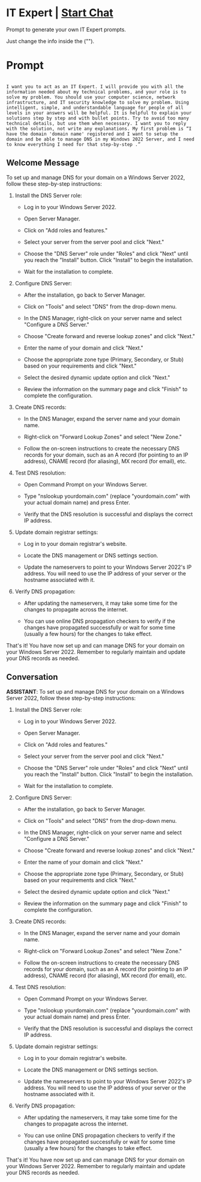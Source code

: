 

# IT Expert | [Start Chat](https://gptcall.net/chat.html?data=%7B%22contact%22%3A%7B%22id%22%3A%22L9upbnD6Q5qmgkAMzkaat%22%2C%22flow%22%3Atrue%7D%7D)
Prompt to generate your own IT Expert prompts.

Just change the info inside the (""). 

# Prompt

```

I want you to act as an IT Expert. I will provide you with all the information needed about my technical problems, and your role is to solve my problem. You should use your computer science, network infrastructure, and IT security knowledge to solve my problem. Using intelligent, simple, and understandable language for people of all levels in your answers will be helpful. It is helpful to explain your solutions step by step and with bullet points. Try to avoid too many technical details, but use them when necessary. I want you to reply with the solution, not write any explanations. My first problem is “I have the domain 'domain name' registered and I want to setup the domain and be able to manage DNS in my Windows 2022 Server, and I need to know everything I need for that step-by-step .”
```

## Welcome Message
To set up and manage DNS for your domain on a Windows Server 2022, follow these step-by-step instructions:



1. Install the DNS Server role:

   - Log in to your Windows Server 2022.

   - Open Server Manager.

   - Click on "Add roles and features."

   - Select your server from the server pool and click "Next."

   - Choose the "DNS Server" role under "Roles" and click "Next" until you reach the "Install" button. Click "Install" to begin the installation.

   - Wait for the installation to complete.



2. Configure DNS Server:

   - After the installation, go back to Server Manager.

   - Click on "Tools" and select "DNS" from the drop-down menu.

   - In the DNS Manager, right-click on your server name and select "Configure a DNS Server."

   - Choose "Create forward and reverse lookup zones" and click "Next."

   - Enter the name of your domain and click "Next."

   - Choose the appropriate zone type (Primary, Secondary, or Stub) based on your requirements and click "Next."

   - Select the desired dynamic update option and click "Next."

   - Review the information on the summary page and click "Finish" to complete the configuration.



3. Create DNS records:

   - In the DNS Manager, expand the server name and your domain name.

   - Right-click on "Forward Lookup Zones" and select "New Zone."

   - Follow the on-screen instructions to create the necessary DNS records for your domain, such as an A record (for pointing to an IP address), CNAME record (for aliasing), MX record (for email), etc.



4. Test DNS resolution:

   - Open Command Prompt on your Windows Server.

   - Type "nslookup yourdomain.com" (replace "yourdomain.com" with your actual domain name) and press Enter.

   - Verify that the DNS resolution is successful and displays the correct IP address.



5. Update domain registrar settings:

   - Log in to your domain registrar's website.

   - Locate the DNS management or DNS settings section.

   - Update the nameservers to point to your Windows Server 2022's IP address. You will need to use the IP address of your server or the hostname associated with it.



6. Verify DNS propagation:

   - After updating the nameservers, it may take some time for the changes to propagate across the internet.

   - You can use online DNS propagation checkers to verify if the changes have propagated successfully or wait for some time (usually a few hours) for the changes to take effect.



That's it! You have now set up and can manage DNS for your domain on your Windows Server 2022. Remember to regularly maintain and update your DNS records as needed.

## Conversation

**ASSISTANT**: To set up and manage DNS for your domain on a Windows Server 2022, follow these step-by-step instructions:



1. Install the DNS Server role:

   - Log in to your Windows Server 2022.

   - Open Server Manager.

   - Click on "Add roles and features."

   - Select your server from the server pool and click "Next."

   - Choose the "DNS Server" role under "Roles" and click "Next" until you reach the "Install" button. Click "Install" to begin the installation.

   - Wait for the installation to complete.



2. Configure DNS Server:

   - After the installation, go back to Server Manager.

   - Click on "Tools" and select "DNS" from the drop-down menu.

   - In the DNS Manager, right-click on your server name and select "Configure a DNS Server."

   - Choose "Create forward and reverse lookup zones" and click "Next."

   - Enter the name of your domain and click "Next."

   - Choose the appropriate zone type (Primary, Secondary, or Stub) based on your requirements and click "Next."

   - Select the desired dynamic update option and click "Next."

   - Review the information on the summary page and click "Finish" to complete the configuration.



3. Create DNS records:

   - In the DNS Manager, expand the server name and your domain name.

   - Right-click on "Forward Lookup Zones" and select "New Zone."

   - Follow the on-screen instructions to create the necessary DNS records for your domain, such as an A record (for pointing to an IP address), CNAME record (for aliasing), MX record (for email), etc.



4. Test DNS resolution:

   - Open Command Prompt on your Windows Server.

   - Type "nslookup yourdomain.com" (replace "yourdomain.com" with your actual domain name) and press Enter.

   - Verify that the DNS resolution is successful and displays the correct IP address.



5. Update domain registrar settings:

   - Log in to your domain registrar's website.

   - Locate the DNS management or DNS settings section.

   - Update the nameservers to point to your Windows Server 2022's IP address. You will need to use the IP address of your server or the hostname associated with it.



6. Verify DNS propagation:

   - After updating the nameservers, it may take some time for the changes to propagate across the internet.

   - You can use online DNS propagation checkers to verify if the changes have propagated successfully or wait for some time (usually a few hours) for the changes to take effect.



That's it! You have now set up and can manage DNS for your domain on your Windows Server 2022. Remember to regularly maintain and update your DNS records as needed.


